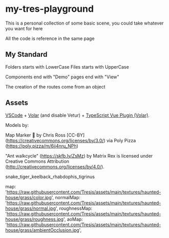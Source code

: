 # my-tres-playground

This is a personal collection of some basic scene, you could take whatever you want for here

All the code is reference in the same page

## My Standard

Folders starts with LowerCase
Files starts with UpperCase

Components end with "Demo"
pages end with "View"

The creation of the routes come from an object

## Assets

[VSCode](https://code.visualstudio.com/) + [Volar](https://marketplace.visualstudio.com/items?itemName=Vue.volar) (and disable Vetur) + [TypeScript Vue Plugin (Volar)](https://marketplace.visualstudio.com/items?itemName=Vue.vscode-typescript-vue-plugin).

Models by:

Map Marker 📍 by Chris Ross [CC-BY] (https://creativecommons.org/licenses/by/3.0/) via Poly Pizza (https://poly.pizza/m/6ij4nru_NPh)

"Ant walkcycle" (https://skfb.ly/ZsMz) by Matrix Rex is licensed under Creative Commons Attribution (http://creativecommons.org/licenses/by/4.0/).

snake_tiger_keelback_rhabdophis_tigrinus

  map: 'https://raw.githubusercontent.com/Tresjs/assets/main/textures/haunted-house/grass/color.jpg',
  normalMap: 'https://raw.githubusercontent.com/Tresjs/assets/main/textures/haunted-house/grass/normal.jpg',
  roughnessMap: 'https://raw.githubusercontent.com/Tresjs/assets/main/textures/haunted-house/grass/roughness.jpg',
  aoMap: 'https://raw.githubusercontent.com/Tresjs/assets/main/textures/haunted-house/grass/ambientOcclusion.jpg',